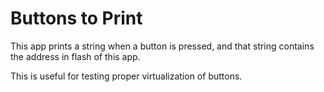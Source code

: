 # Buttons to Print

This app prints a string when a button is pressed, and that string contains
the address in flash of this app.

This is useful for testing proper virtualization of buttons.

